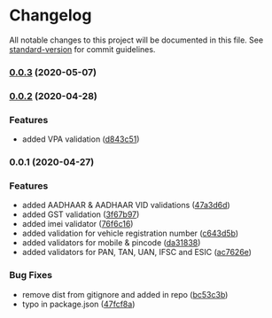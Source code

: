 # Changelog

All notable changes to this project will be documented in this file. See [standard-version](https://github.com/conventional-changelog/standard-version) for commit guidelines.

### [0.0.3](https://github.com/mastermunj/format-utils/compare/v0.0.2...v0.0.3) (2020-05-07)

### [0.0.2](https://github.com/mastermunj/format-utils/compare/v0.0.1...v0.0.2) (2020-04-28)


### Features

* added VPA validation ([d843c51](https://github.com/mastermunj/format-utils/commit/d843c51214088efd990c003469786d47ac00821c))

### 0.0.1 (2020-04-27)


### Features

* added AADHAAR & AADHAAR VID validations ([47a3d6d](https://github.com/mastermunj/format-utils/commit/47a3d6da1ec1ccaf19cf7388078826d55283f6bb))
* added GST validation ([3f67b97](https://github.com/mastermunj/format-utils/commit/3f67b97eccb1176ed3b08f72f0fb6b43e19577fd))
* added imei validator ([76f6c16](https://github.com/mastermunj/format-utils/commit/76f6c1691437557fcca955f0f634266351eeb762))
* added validation for vehicle registration number ([c643d5b](https://github.com/mastermunj/format-utils/commit/c643d5b2abd7f51554ef250475dd87e96d6b2d86))
* added validators for mobile & pincode ([da31838](https://github.com/mastermunj/format-utils/commit/da318380b13af975df8da269f29d85ee50899738))
* added validators for PAN, TAN, UAN, IFSC and ESIC ([ac7626e](https://github.com/mastermunj/format-utils/commit/ac7626e599236822fcebc1da3a6e2ca06a9195d4))


### Bug Fixes

* remove dist from gitignore and added in repo ([bc53c3b](https://github.com/mastermunj/format-utils/commit/bc53c3bffbf40f95411aefee5380e08783ff7626))
* typo in package.json ([47fcf8a](https://github.com/mastermunj/format-utils/commit/47fcf8a89f025eb7a747752b4c7e33441f2223f9))
